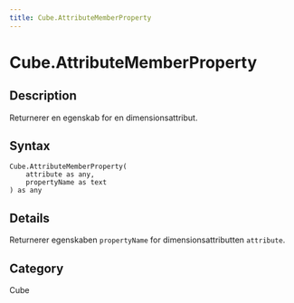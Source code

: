 ```yaml
---
title: Cube.AttributeMemberProperty
---
```


# Cube.AttributeMemberProperty


## Description

Returnerer en egenskab for en dimensionsattribut.


## Syntax

```powerquery
Cube.AttributeMemberProperty(
    attribute as any,
    propertyName as text
) as any
```


## Details

Returnerer egenskaben <code>propertyName</code> for dimensionsattributten <code>attribute</code>.



## Category
Cube

